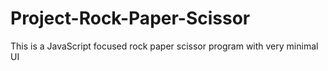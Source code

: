 # Project-Rock-Paper-Scissor
This is a JavaScript focused rock paper scissor program with very minimal UI 